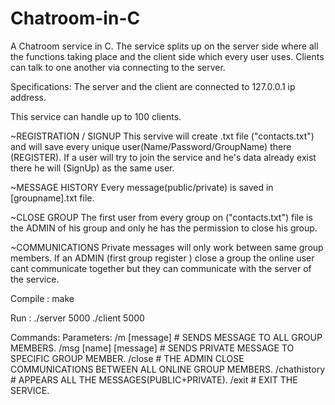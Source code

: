 # Chatroom-in-C
A Chatroom service in C. The service splits up on the server side where all the functions taking place and the client side which every user uses. Clients can talk      to one another via connecting to the server.

Specifications:
    The server and the client are connected to 127.0.0.1 ip address.

This service can handle up to 100 clients.    

~REGISTRATION / SIGNUP
    This servive will create .txt file ("contacts.txt") and will save every unique user(Name/Password/GroupName) there (REGISTER).
    If a user will try to join the service and he's data already exist there he will (SignUp) as the same user.

~MESSAGE HISTORY
    Every message(public/private) is saved in [groupname].txt file. 

~CLOSE GROUP
    The first user from every group on ("contacts.txt") file is the ADMIN of his group and only he has the permission to close 
    his group.

~COMMUNICATIONS
    Private messages will only work between same group members.
    If an ADMIN (first group register ) close a group the online user cant communicate together but they can communicate with the
    server of the service.
    
Compile : make

Run : ./server 5000
      ./client 5000

Commands:       Parameters:
        /m      [message]               # SENDS MESSAGE TO ALL GROUP MEMBERS.
        /msg    [name] [message]        # SENDS PRIVATE MESSAGE TO SPECIFIC GROUP MEMBER.
        /close                          # THE ADMIN CLOSE COMMUNICATIONS BETWEEN ALL ONLINE GROUP MEMBERS.
        /chathistory                    # APPEARS ALL THE MESSAGES(PUBLIC+PRIVATE).
        /exit                           # EXIT THE SERVICE.
